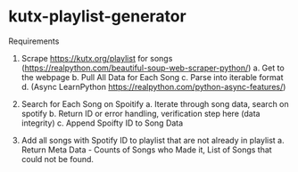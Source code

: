 # kutx-playlist-generator

Requirements
1. Scrape https://kutx.org/playlist for songs (https://realpython.com/beautiful-soup-web-scraper-python/)
  a. Get to the webpage
  b. Pull All Data for Each Song
  c. Parse into iterable format
  d. (Async LearnPython https://realpython.com/python-async-features/)
 
2. Search for Each Song on Spoitify
  a. Iterate through song data, search on spotify
  b. Return ID or error handling, verification step here (data integrity)
  c. Append Spoifty ID to Song Data
  
3. Add all songs with Spotify ID to playlist that are not already in playlist
  a. Return Meta Data - Counts of Songs who Made it, List of Songs that could not be found.
  
